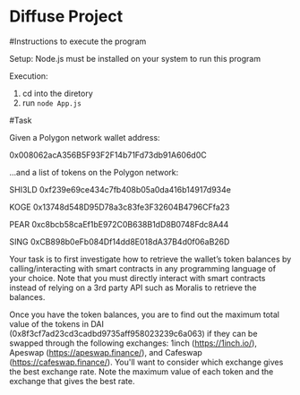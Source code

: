 # Diffuse Project

#Instructions to execute the program

Setup:
Node.js must be installed on your system to run this program

Execution:
1. cd into the diretory
2. run `node App.js`

#Task

Given a Polygon network wallet address:

0x008062acA356B5F93F2F14b71Fd73db91A606d0C


…and a list of tokens on the Polygon network:

SHI3LD 0xf239e69ce434c7fb408b05a0da416b14917d934e

KOGE 0x13748d548D95D78a3c83fe3F32604B4796CFfa23

PEAR 0xc8bcb58caEf1bE972C0B638B1dD8B0748Fdc8A44

SING 0xCB898b0eFb084Df14dd8E018dA37B4d0f06aB26D 


Your task is to first investigate how to retrieve the wallet’s token balances by calling/interacting with smart contracts in any programming language of your choice. Note that you must directly interact with smart contracts instead of relying on a 3rd party API such as Moralis to retrieve the balances.


Once you have the token balances, you are to find out the maximum total value of the tokens in DAI (0x8f3cf7ad23cd3cadbd9735aff958023239c6a063) if they can be swapped through the following exchanges: 1inch (https://1inch.io/), Apeswap (https://apeswap.finance/), and Cafeswap (https://cafeswap.finance/). You'll want to consider which exchange gives the best exchange rate. Note the maximum value of each token and the exchange that gives the best rate.